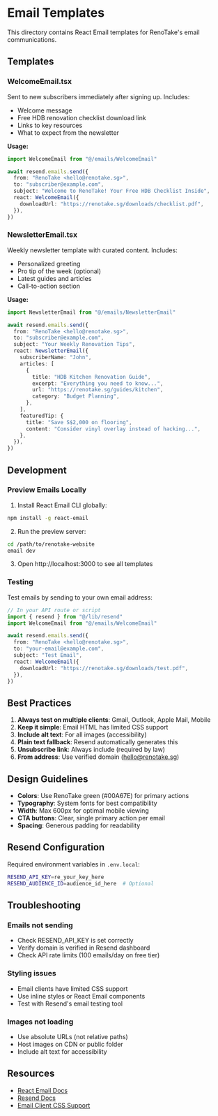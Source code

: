 # Email Templates

This directory contains React Email templates for RenoTake's email communications.

## Templates

### WelcomeEmail.tsx

Sent to new subscribers immediately after signing up. Includes:

- Welcome message
- Free HDB renovation checklist download link
- Links to key resources
- What to expect from the newsletter

**Usage:**

```typescript
import WelcomeEmail from "@/emails/WelcomeEmail"

await resend.emails.send({
  from: "RenoTake <hello@renotake.sg>",
  to: "subscriber@example.com",
  subject: "Welcome to RenoTake! Your Free HDB Checklist Inside",
  react: WelcomeEmail({
    downloadUrl: "https://renotake.sg/downloads/checklist.pdf",
  }),
})
```

### NewsletterEmail.tsx

Weekly newsletter template with curated content. Includes:

- Personalized greeting
- Pro tip of the week (optional)
- Latest guides and articles
- Call-to-action section

**Usage:**

```typescript
import NewsletterEmail from "@/emails/NewsletterEmail"

await resend.emails.send({
  from: "RenoTake <hello@renotake.sg>",
  to: "subscriber@example.com",
  subject: "Your Weekly Renovation Tips",
  react: NewsletterEmail({
    subscriberName: "John",
    articles: [
      {
        title: "HDB Kitchen Renovation Guide",
        excerpt: "Everything you need to know...",
        url: "https://renotake.sg/guides/kitchen",
        category: "Budget Planning",
      },
    ],
    featuredTip: {
      title: "Save S$2,000 on flooring",
      content: "Consider vinyl overlay instead of hacking...",
    },
  }),
})
```

## Development

### Preview Emails Locally

1. Install React Email CLI globally:

```bash
npm install -g react-email
```

2. Run the preview server:

```bash
cd /path/to/renotake-website
email dev
```

3. Open http://localhost:3000 to see all templates

### Testing

Test emails by sending to your own email address:

```typescript
// In your API route or script
import { resend } from "@/lib/resend"
import WelcomeEmail from "@/emails/WelcomeEmail"

await resend.emails.send({
  from: "RenoTake <hello@renotake.sg>",
  to: "your-email@example.com",
  subject: "Test Email",
  react: WelcomeEmail({
    downloadUrl: "https://renotake.sg/downloads/test.pdf",
  }),
})
```

## Best Practices

1. **Always test on multiple clients**: Gmail, Outlook, Apple Mail, Mobile
2. **Keep it simple**: Email HTML has limited CSS support
3. **Include alt text**: For all images (accessibility)
4. **Plain text fallback**: Resend automatically generates this
5. **Unsubscribe link**: Always include (required by law)
6. **From address**: Use verified domain (hello@renotake.sg)

## Design Guidelines

- **Colors**: Use RenoTake green (#00A67E) for primary actions
- **Typography**: System fonts for best compatibility
- **Width**: Max 600px for optimal mobile viewing
- **CTA buttons**: Clear, single primary action per email
- **Spacing**: Generous padding for readability

## Resend Configuration

Required environment variables in `.env.local`:

```bash
RESEND_API_KEY=re_your_key_here
RESEND_AUDIENCE_ID=audience_id_here  # Optional
```

## Troubleshooting

### Emails not sending

- Check RESEND_API_KEY is set correctly
- Verify domain is verified in Resend dashboard
- Check API rate limits (100 emails/day on free tier)

### Styling issues

- Email clients have limited CSS support
- Use inline styles or React Email components
- Test with Resend's email testing tool

### Images not loading

- Use absolute URLs (not relative paths)
- Host images on CDN or public folder
- Include alt text for accessibility

## Resources

- [React Email Docs](https://react.email/docs)
- [Resend Docs](https://resend.com/docs)
- [Email Client CSS Support](https://www.caniemail.com/)
